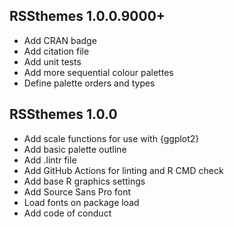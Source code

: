## RSSthemes 1.0.0.9000+

* Add CRAN badge
* Add citation file
* Add unit tests
* Add more sequential colour palettes
* Define palette orders and types

## RSSthemes 1.0.0

* Add scale functions for use with {ggplot2}
* Add basic palette outline
* Add .lintr file
* Add GitHub Actions for linting and R CMD check
* Add base R graphics settings
* Add Source Sans Pro font
* Load fonts on package load
* Add code of conduct
